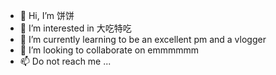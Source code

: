 - 👋 Hi, I’m 饼饼
- 👀 I’m interested in 大吃特吃
- 🌱 I’m currently learning to be an excellent pm and a vlogger
- 💞️ I’m looking to collaborate on emmmmmm
- 📫 Do not reach me ...

